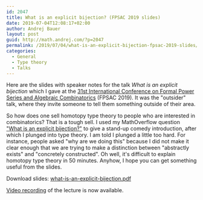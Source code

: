 ```yaml
---
id: 2047
title: What is an explicit bijection? (FPSAC 2019 slides)
date: 2019-07-04T12:08:17+02:00
author: Andrej Bauer
layout: post
guid: http://math.andrej.com/?p=2047
permalink: /2019/07/04/what-is-an-explicit-bijection-fpsac-2019-slides/
categories:
  - General
  - Type theory
  - Talks
---
```

Here are the slides with speaker notes for the talk _What is an explicit bijection_ which I gave at the [31st International Conference on Formal Power Series and Algebraic Combinatorics](http://fpsac2019.fmf.uni-lj.si) (FPSAC 2019). It was the "outsider" talk, where they invite someone to tell them something outside of their area.

So how does one sell homotopy type theory to people who are interested in combinatorics? That is a tough sell. I used my MathOverflow question ["What is an explicit bijection?"](https://mathoverflow.net/questions/323779/what-is-an-explicit-bijection-in-combinatorics) to give a stand-up comedy introduction, after which I plunged into type theory. I am told I plunged a little too hard. For instance, people asked "why are we doing this" because I did not make it clear enough that we are trying to make a distinction between "abstractly exists" and "concretely constructed". Oh well, it's difficult to explain homotopy type theory in 50 minutes. Anyhow, I hope you can get something useful from the slides.

Download slides: [what-is-an-explicit-bijection.pdf](/wp-content/uploads/2019/07/What-is-an-explicit-bijection-FPSAC-2019-slides-with-presenter-notes.pdf)

[Video recording](http://videolectures.net/FPSAC2019_bauer_explicit_bijection/) of the lecture is now available.
